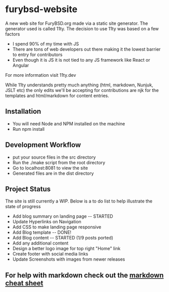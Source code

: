 # furybsd-website

A new web site for FuryBSD.org made via a static site generator. The generator used is called 11ty. The decision to use 11ty was based on a few factors

- I spend 90% of my time with JS
- There are tons of web developers out there making it the lowest barrier to entry for contributors
- Even though it is JS it is not tied to any JS framework like React or Angular

For more information visit 11ty.dev

While 11ty understands pretty much anything (html, markdown, Nunjuk, JSLT etc) the only edits we'll be accepting for contributions are njk for the templates and html/markdown for content entries.

## Installation

- You will need Node and NPM installed on the machine
- Run npm install

## Development Workflow
- put your source files in the src directory
- Run the ./make script from the root directory
- Go to localhost:8081 to view the site
- Generated files are in the dist directory

## Project Status
The site is still currently a WIP. Below is a to do list to help illustrate the state of progress

- Add blog summary on landing page -- STARTED
- Update Hyperlinks on Navigation
- Add CSS to make landing page responsive 
- Add Blog template -- DONE!
- Add Blog content -- STARTED (1/9 posts ported)
- Add any additional content
- Design a better logo image for top right "Home" link
- Create footer with social media links
- Update Screenshots with images from newer releases

## For help with markdown check out the [markdown cheat sheet](https://www.markdownguide.org/cheat-sheet/)
